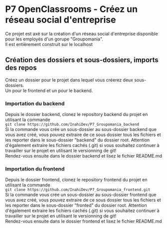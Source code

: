 # P7 OpenClassrooms - Créez un réseau social d'entreprise

Ce projet est axé sur la création d'un réseau social d'entreprise disponible pour les employés d'un gorupe "Groupomania". </br>
Il est entièrement construit sur le localhost

## Création des dossiers et sous-dossiers, imports des repos

Créez un dossier pour le projet dans lequel vous créerez deux sous-dossiers.</br>
Un pour le frontend et un pour le backend.

### Importation du backend

Depuis le dossier backend, clonez le repository backend du projet en utilisant la commande</br>
```git clone https://github.com/InahiDev/P7_Groupomania_backend```</br>
Si la commande vous crée un sous-dossier au sous-dossier backend que vous avez créé, vous pouvez extraire de ce sous dossier tous les fichiers et les reporter dans le sous-dossier "backend" du dossier root. Attention d'également extraire les fichiers cachés (.git) si vous souhaitez continuer à travailler sur le projet en utilisant le versionning de git!</br>
Rendez-vous ensuite dans le dossier backend et lisez le fichier README.md

### Importation du frontend

Depuis le dossier frontend, clonez le repository frontend du projet en utilisant la commande</br>
```git clone https://github.com/InahiDev/P7_Groupomania_frontend.git```</br>
Si la commande vous crée un sous-dossier au sous-dossier frontend que vous avez créé, vous pouvez extraire de ce sous dossier tous les fichiers et les reporter dans le sous-dossier "fronted" du dossier root. Attention d'également extraire les fichiers cachés (.git) si vous souhaitez continuer à travailler sur le projet en utilisant le versionning de git!</br>
Rendez-vous ensuite dans le dossier frontend et lisez le fichier README.md

